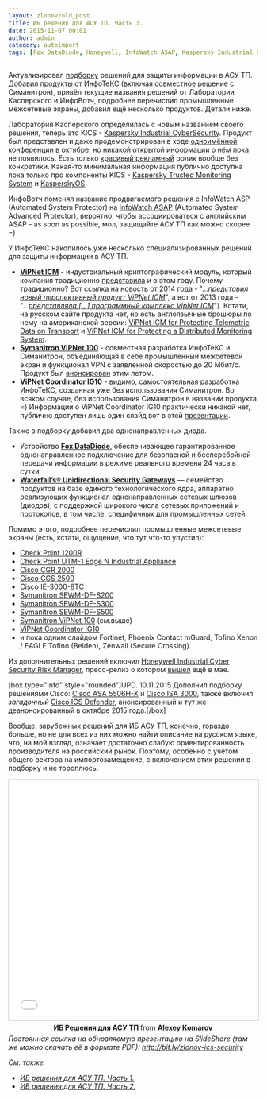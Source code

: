 ```yaml
---
layout: zlonov/old_post
title: ИБ решения для АСУ ТП. Часть 3.
date: 2015-11-07 00:01
author: admin
category: autoimport
tags: [Fox DataDiode, Honeywell, InfoWatch ASAP, Kaspersky Industrial CyberSecurity, KICS, Symanitron, ViPNet, ViPNet ICM, Waterfall’s Security, ИБ АСУ ТП, ИнфоВотч, информационная безопасность, Инфотекс, каталог, Лаборатория Касперского, межсетевые экраны, обзор, однонаправленные диоды, Симанитрон]
---
```

Актуализировал <a href="http://www.slideshare.net/zlonov/information-security-solutions-for-ics" target="_blank">подборку</a> решений для защиты информации в АСУ ТП. Добавил продукты от ИнфоТеКС (включая совместное решение с Симанитрон), привёл текущие названия решений от Лаборатории Касперского и ИнфоВотч, подробнее перечислил промышленные межсетевые экраны, добавил ещё несколько продуктов. Детали ниже.

Лаборатория Касперского определилась с новым названием своего решения, теперь это KICS - <a href="https://zlonov.ru/catalog/kics/" target="_blank">Kaspersky Industrial CyberSecurity</a>. Продукт был представлен и даже продемонстрирован в ходе <a href="http://www.kaspersky.ru/cip" target="_blank">одноимённой конференции</a> в октябре, но никакой открытой информации о нём пока не появилось. Есть только <a href="https://www.youtube.com/watch?v=rWlXa9leCuU" target="_blank">красивый рекламный</a> ролик вообще без конкретики. Какая-то минимальная информация публично доступна пока только про компоненты KICS - <a href="https://zlonov.ru/catalog/kaspersky-tms/" target="_blank">Kaspersky Trusted Monitoring System</a> и <a href="https://zlonov.ru/catalog/kasperskyos/" target="_blank">KasperskyOS</a>.

ИнфоВотч поменял название продвигаемого решения с InfoWatch ASP (Automated System Protector) на <a href="https://zlonov.ru/catalog/infowatch-asap/" target="_blank">InfoWatch ASAP</a> (Automated System Advanced Protector), вероятно, чтобы ассоциироваться с английским ASAP - as soon as possible, мол, защищайте АСУ ТП как можно скорее =)

У ИнфоТеКС накопилось уже несколько специализированных решений для защиты информации в АСУ ТП.
<ul>
	<li><a href="https://zlonov.ru/catalog/vipnet-icm/" target="_blank"><strong>ViPNet ICM</strong></a> - индустриальный криптографический модуль, который компания традиционно <a href="http://www.infotecs.ru/press/news/31/14923/" target="_blank">представила</a> и в этом году. Почему традиционно? Вот ссылка на новость от 2014 года - "...<em><a href="https://www.infotecs.ru/press/news/31/11485/" target="_blank">представил новый перспективный продукт ViPNet ICM</a></em>", а вот от 2013 года - "...<a href="http://spbit.ru/news/n99788/" target="_blank"><em>представляла [...] программный комплекс VipNet ICM</em></a>"). Кстати, на русском сайте продукта нет, но есть англоязычные брошюры по нему на американской версии: <a href="http://infotecs.us/whitepapers/detail.php?ID=145&amp;sphrase_id=2380" target="_blank">ViPNet ICM for Protecting Telemetric Data on Transport</a> и <a href="http://infotecs.us/whitepapers/detail.php?ID=142&amp;sphrase_id=2380" target="_blank">ViPNet ICM for Protecting a Distributed Monitoring System</a>.</li>
	<li><a href="https://zlonov.ru/catalog/symanitron-vipnet-100/" target="_blank"><strong>Symanitron ViPNet 100</strong></a> - совместная разработка ИнфоТеКС и Симанитрон, объединяющая в себе промышленный межсетевой экран и функционал VPN с заявленной скоростью до 20 Мбит/с. Продукт был <a href="http://infotecs.ru/press/news/15/14495/" target="_blank">анонсирован</a> этим летом.</li>
	<li><strong><a href="https://zlonov.ru/catalog/vipnet-coordinator-ig10/" target="_blank">ViPNet Coordinator IG10</a></strong> - видимо, самостоятельная разработка ИнфоТеКС, созданная уже без использования Симанитрон. Во всяком случае, без использования Симанитрон в названии продукта =) Информации о ViPNet Coordinator IG10 практически никакой нет, публично доступен лишь один слайд вот в этой <a href="http://www.vipforum.ru/upload/iblock/b73/b737bdd4d2997e10e65caf00bf5e8030.pdf" target="_blank">презентации</a>.</li>
</ul>
Также в подборку добавил два однонаправленных диода.
<ul>
	<li>Устройство <strong><a href="https://zlonov.ru/catalog/fox-datadiode/" target="_blank">Fox DataDiode</a></strong>, обеспечивающее гарантированное однонаправленное подключение для безопасной и бесперебойной передачи информации в режиме реального времени 24 часа в сутки.</li>
	<li><strong><a href="https://zlonov.ru/catalog/waterfall-security-solutions/" target="_blank">Waterfall’s® Unidirectional Security</a><a href="https://zlonov.ru/catalog/waterfall-security-solutions/" target="_blank"> Gateways</a></strong> — семейство продуктов на базе единого технологического ядра, аппаратно реализующих функционал однонаправленных сетевых шлюзов (диодов), с поддержкой широкого числа сетевых приложений и протоколов, в том числе, специфичных для промышленных сетей.</li>
</ul>
Помимо этого, подробнее перечислил промышленные межсетевые экраны (есть, кстати, ощущение, что тут что-то упустил):
<ul>
	<li><a href="https://zlonov.ru/catalog/check-point-1200r/" target="_blank">Check Point 1200R</a></li>
	<li><a href="https://zlonov.ru/catalog/utm-1-edge-n-industrial-appliance/" target="_blank">Check Point UTM-1 Edge N Industrial Appliance</a></li>
	<li><a href="https://zlonov.ru/catalog/cisco-cgr-2000/" target="_blank">Cisco CGR 2000</a></li>
	<li><a href="https://zlonov.ru/catalog/cisco-cgs-2500/" target="_blank">Cisco CGS 2500</a></li>
	<li><a href="https://zlonov.ru/catalog/cisco-ie-3000-8tc/" target="_blank">Cisco IE-3000-8TC</a></li>
	<li><a href="https://zlonov.ru/catalog/symanitron-sewm-df-s200/" target="_blank">Symanitron SEWM-DF-S200</a></li>
	<li><a href="https://zlonov.ru/catalog/symanitron-sewm-df-s300/" target="_blank">Symanitron SEWM-DF-S300</a></li>
	<li><a href="https://zlonov.ru/catalog/symanitron-sewm-df-s500/" target="_blank">Symanitron SEWM-DF-S500</a></li>
	<li><a href="https://zlonov.ru/catalog/symanitron-vipnet-100/" target="_blank">Symanitron ViPNet 100</a> (см.выше)</li>
	<li><a href="https://zlonov.ru/catalog/vipnet-coordinator-ig10/" target="_blank">ViPNet Coordinator IG10</a></li>
	<li>и пока одним слайдом Fortinet, Phoenix Contact mGuard, Tofino Xenon / EAGLE Tofino (Belden), Zenwall (Secure Crossing).</li>
</ul>
Из дополнительных решений включил <a href="https://zlonov.ru/catalog/honeywell-industrial-cyber-security-risk-manager/" target="_blank">Honeywell Industrial Cyber Security Risk Manager</a>, пресс-релиз о котором <a href="http://safe.cnews.ru/news/line/honeywell_predstavila_reshenie_dlya_avtomaticheskogo" target="_blank">вышел</a> ещё в мае.

[box type="info" style="rounded"]UPD. 10.11.2015 Дополнил подборку решениями Cisco: <a href="https://zlonov.ru/catalog/cisco-asa-5506h-x/" target="_blank">Cisco ASA 5506H-X</a> и <a href="https://zlonov.ru/catalog/cisco-isa-3000/" target="_blank">Cisco ISA 3000</a>, также включил <em>загадочный</em> <a href="https://zlonov.ru/catalog/ics-defender/" target="_blank">Cisco ICS Defender</a>, анонсированный и тут же деанонсированный в октябре 2015 года.[/box]

Вообще, зарубежных решений для ИБ АСУ ТП, конечно, гораздо больше, но не для всех из них можно найти описание на русском языке, что, на мой взгляд, означает достаточно слабую ориентированность производителя на российский рынок. Поэтому, особенно с учётом общего вектора на импортозамещение, с включением этих решений в подборку и не тороплюсь.
<div style="text-align: center;">

<iframe style="border: 1px solid #CCC; border-width: 1px; margin-bottom: 5px; max-width: 100%;" src="//www.slideshare.net/slideshow/embed_code/key/oOHjrP8lXGd2iH" width="595" height="485" frameborder="0" marginwidth="0" marginheight="0" scrolling="no" allowfullscreen="allowfullscreen"> </iframe>
<div style="margin-bottom: 5px;"><strong> <a title="ИБ Решения для АСУ ТП" href="//www.slideshare.net/zlonov/information-security-solutions-for-ics" target="_blank">ИБ Решения для АСУ ТП</a> </strong> from <strong><a href="//www.slideshare.net/zlonov" target="_blank">Alexey Komarov</a></strong></div>
</div>
<em>Постоянная ссылка на обновляемую презентацию на SlideShare (там же можно скачать её в формате PDF): <a href="http://bit.ly/zlonov-ics-security" target="_blank">http://bit.ly/zlonov-ics-security</a></em>

<em>См. также: </em>
<ul>
	<li><em><a href="https://zlonov.ru/2015/03/information-security-solutions-for-ics-part1/" target="_blank">ИБ решения для АСУ ТП. Часть 1.</a></em></li>
	<li><em><a href="https://zlonov.ru/2015/06/ics-security-part2/" target="_blank">ИБ решения для АСУ ТП. Часть 2.</a></em></li>
</ul>
